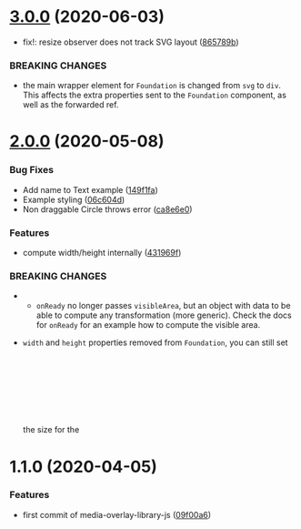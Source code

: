 # [3.0.0](https://github.com/AxisCommunications/media-overlay-library-js/compare/v2.0.0...v3.0.0) (2020-06-03)


* fix!: resize observer does not track SVG layout ([865789b](https://github.com/AxisCommunications/media-overlay-library-js/commit/865789b1155b92367c97b139ee5732a916cbcdf5))


### BREAKING CHANGES

* the main wrapper element for
`Foundation` is changed from `svg` to `div`.
This affects the extra properties sent to the
`Foundation` component, as well as the forwarded
ref.



# [2.0.0](https://github.com/AxisCommunications/media-overlay-library-js/compare/v1.1.0...v2.0.0) (2020-05-08)


### Bug Fixes

* Add name to Text example ([149f1fa](https://github.com/AxisCommunications/media-overlay-library-js/commit/149f1fa98943258b24b2ba37b5134b2c434ad9e7))
* Example styling ([06c604d](https://github.com/AxisCommunications/media-overlay-library-js/commit/06c604d9a17309f946176a0f4e134ad44ada7d3d))
* Non draggable Circle throws error ([ca8e6e0](https://github.com/AxisCommunications/media-overlay-library-js/commit/ca8e6e0fa2fd5878211cd34e4490d8a36fee58f2))


### Features

* compute width/height internally ([431969f](https://github.com/AxisCommunications/media-overlay-library-js/commit/431969f29800ed8c8e9f83e2c5e9718f198c086f))


### BREAKING CHANGES

*  - `onReady` no longer passes `visibleArea`, but an object with
   data to be able to compute any transformation (more generic).
   Check the docs for `onReady` for an example how to compute the
   visible area.
 - `width` and `height` properties removed from `Foundation`,
   you can still set the size for the <svg> element via CSS
   (if auto size does not work for you).



# 1.1.0 (2020-04-05)


### Features

* first commit of media-overlay-library-js ([09f00a6](https://github.com/AxisCommunications/media-overlay-library-js/commit/09f00a6be745e2e4fdc95fe004d33e7c141de29c))



